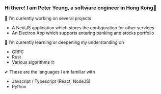 ### Hi there! I am Peter Yeung, a software engineer in Hong Kong👋

🔭 I’m currently working on several projects

- A NextJS application which stores the configuration for other services
- An Electron App which supports entering banking and stocks portfolio


🌱 I’m currently learning or deepening my understanding on

- GRPC
- Rust
- Various algorithms 🤓

✔ These are the languages I am familiar with

- Javscript / Typescript (React, NodeJS)
- Python

<!--
**yps1994/yps1994** is a ✨ _special_ ✨ repository because its `README.md` (this file) appears on your GitHub profile.

Here are some ideas to get you started:

- 🔭 I’m currently working on ...
- 🌱 I’m currently learning ...
- 👯 I’m looking to collaborate on ...
- 🤔 I’m looking for help with ...
- 💬 Ask me about ...
- 📫 How to reach me: ...
- 😄 Pronouns: ...
- ⚡ Fun fact: ...
-->
